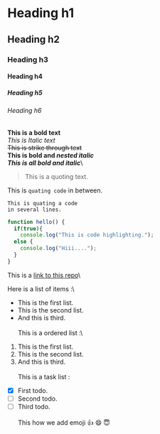 # Heading h1
## Heading h2
### Heading h3
#### Heading h4
##### Heading h5
###### Heading h6

**This is a bold text**\
*This is Italic text*\
~~This is strike through text~~\
**This is bold and _nested italic_**\
***This is all bold and italic***\

> This is a quoting text.

This is `quating code` in between.

```
This is quating a code
in several lines.
```

```javascript
function hello() {
  if(true){
    console.log("This is code highlighting.");
  else {
    console.log("Hiii....");
  }
}
```
This is a [link to this repo](https://github.com/Shashank-Salian/Readme)\

Here is a list of items :\
- This is the first list.
- This is the second list.
- And this is third.
<br><br>
This is a ordered list :\
1. This is the first list.
2. This is the second list.
3. And this is third.
<br><br>
This is a task list :
- [X] First todo.
- [ ] Second todo.
- [ ] Third todo.
<br><br>
This how we add emoji :+1: :smile: :innocent:
